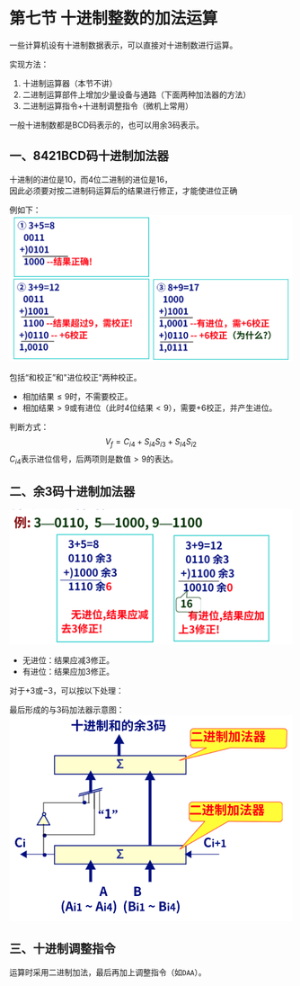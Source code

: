 # 第七节 十进制整数的加法运算

一些计算机设有十进制数据表示，可以直接对十进制数进行运算。

实现方法：

1. 十进制运算器（本节不讲）
2. 二进制运算部件上增加少量设备与通路（下面两种加法器的方法）
3. 二进制运算指令+十进制调整指令（微机上常用）

一般十进制数都是BCD码表示的，也可以用余3码表示。

## 一、8421BCD码十进制加法器

十进制的进位是$10$，而$4$位二进制的进位是$16$，  
因此必须要对按二进制码运算后的结果进行修正，才能使进位正确

例如下：  
![8421BCD运算示例](images/4.7.Machine_Arithmetic-3--03-21_10-51-52.png)

包括“和校正”和"进位校正"两种校正。

* 相加结果$\le9$时，不需要校正。
* 相加结果$>9$或有进位（此时4位结果$<9$），需要$+6$校正，并产生进位。

判断方式：
$$
V_f=C_{i4}+S_{i4}S_{i3}+S_{I4}S_{i2}
$$
$C_{i4}$表示进位信号，后两项则是数值$>9$的表达。

## 二、余3码十进制加法器

![图 1](images/4.7.Machine_Arithmetic-3--03-21_10-06-11.png)

* 无进位：结果应减$3$修正。
* 有进位：结果应加$3$修正。

对于$+3$或$-3$，可以按以下处理：  
[]()

最后形成的与3码加法器示意图：  
![余3码加法器示意图](images/4.7.Machine_Arithmetic-3--03-21_10-08-45.png)

## 三、十进制调整指令

运算时采用二进制加法，最后再加上调整指令（如`DAA`）。
